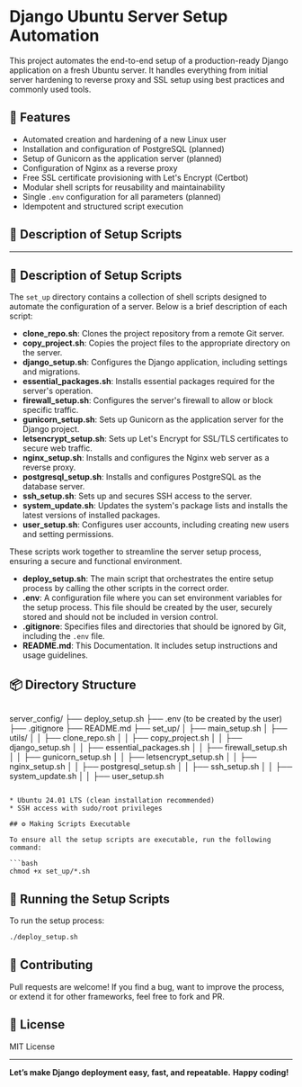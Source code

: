 # Django Ubuntu Server Setup Automation

This project automates the end-to-end setup of a production-ready Django application on a fresh Ubuntu server. It handles everything from initial server hardening to reverse proxy and SSL setup using best practices and commonly used tools.

## 🔧 Features

* Automated creation and hardening of a new Linux user
* Installation and configuration of PostgreSQL (planned)
* Setup of Gunicorn as the application server (planned)
* Configuration of Nginx as a reverse proxy
* Free SSL certificate provisioning with Let's Encrypt (Certbot)
* Modular shell scripts for reusability and maintainability
* Single `.env` configuration for all parameters (planned)
* Idempotent and structured script execution

## 📁 Description of Setup Scripts



---

## 📁 Description of Setup Scripts

The `set_up` directory contains a collection of shell scripts designed to automate the configuration of a server. Below is a brief description of each script:

* **clone_repo.sh**: Clones the project repository from a remote Git server.
* **copy\_project.sh**: Copies the project files to the appropriate directory on the server.
* **django\_setup.sh**: Configures the Django application, including settings and migrations.
* **essential\_packages.sh**: Installs essential packages required for the server's operation.
* **firewall\_setup.sh**: Configures the server's firewall to allow or block specific traffic.
* **gunicorn\_setup.sh**: Sets up Gunicorn as the application server for the Django project.
* **letsencrypt\_setup.sh**: Sets up Let's Encrypt for SSL/TLS certificates to secure web traffic.
* **nginx\_setup.sh**: Installs and configures the Nginx web server as a reverse proxy.
* **postgresql\_setup.sh**: Installs and configures PostgreSQL as the database server.
* **ssh\_setup.sh**: Sets up and secures SSH access to the server.
* **system\_update.sh**: Updates the system's package lists and installs the latest versions of installed packages.
* **user\_setup.sh**: Configures user accounts, including creating new users and setting permissions.

These scripts work together to streamline the server setup process, ensuring a secure and functional environment.

* **deploy\_setup.sh**: The main script that orchestrates the entire setup process by calling the other scripts in the correct order.
* **.env**: A configuration file where you can set environment variables for the setup process. This file should be created by the user, securely stored and should not be included in version control.
* **.gitignore**: Specifies files and directories that should be ignored by Git, including the `.env` file.
* **README.md**: This Documentation. It includes setup instructions and usage guidelines.

## 📦 Directory Structure

```
```
server_config/
├── deploy_setup.sh
├── .env (to be created by the user)
├── .gitignore
├── README.md
├── set_up/
│   ├── main_setup.sh
│   ├── utils/
│   │   ├── clone_repo.sh
│   │   ├── copy_project.sh
│   │   ├── django_setup.sh
│   │   ├── essential_packages.sh
│   │   ├── firewall_setup.sh
│   │   ├── gunicorn_setup.sh
│   │   ├── letsencrypt_setup.sh
│   │   ├── nginx_setup.sh
│   │   ├── postgresql_setup.sh
│   │   ├── ssh_setup.sh
│   │   ├── system_update.sh
│   │   ├── user_setup.sh

```

* Ubuntu 24.01 LTS (clean installation recommended)
* SSH access with sudo/root privileges

## ⚙️ Making Scripts Executable

To ensure all the setup scripts are executable, run the following command:

```bash
chmod +x set_up/*.sh
```

## 🚀 Running the Setup Scripts

To run the setup process:

```bash
./deploy_setup.sh
```

## 🤝 Contributing

Pull requests are welcome! If you find a bug, want to improve the process, or extend it for other frameworks, feel free to fork and PR.

## 📜 License

MIT License

---

**Let’s make Django deployment easy, fast, and repeatable.**
**Happy coding!**
```
